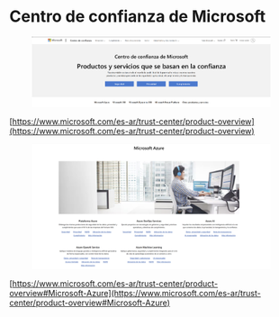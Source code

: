 # Centro de confianza de Microsoft

<figure><img src="../.gitbook/assets/TrustCenter-1.png" alt=""><figcaption></figcaption></figure>

[https://www.microsoft.com/es-ar/trust-center/product-overview](https://www.microsoft.com/es-ar/trust-center/product-overview)

<figure><img src="../.gitbook/assets/TrustCenter-2.png" alt=""><figcaption></figcaption></figure>

[https://www.microsoft.com/es-ar/trust-center/product-overview#Microsoft-Azure](https://www.microsoft.com/es-ar/trust-center/product-overview#Microsoft-Azure)





